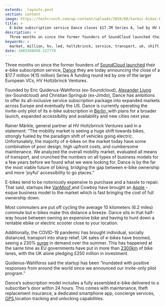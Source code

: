 ```yaml
--- 
extends: _layouts.post 
section: content 
image: https://techcrunch.com/wp-content/uploads/2016/08/karmic-bikes-kyoto-5.jpg?w=600 
title: > 
  E-bike subscription service Dance closes $17.7M Series A, led by HV Holtzbrinck Ventures – TechCrunch 
description: > 
  Three months on since the former founders of SoundCloud launched their e-bike subscription service, Dance they are today announcing the close of a $17.7 million (€15 million) Series A funding round led by one of the larger European VCs, HV Holtzbrinck Ventures.Founded by Eric Quidenus-Wahlforss (ex-Soundcloud), Alexander Ljung (ex-Soundcloud) and Christian Springub (ex-Jimdo), Dance has ambitions to offer its all-inclusive service subscription package into expanded markets across Europe and eventually the US.Dance is currently operating the invite-only pilot of its e-bike subscription in Berlin, with plans for a broader launch, expanded accessibility and availability and new cities next year.Unfortunately, the majority of e-bikes on the market today have some combination of poor design, high upfront costs, and cumbersome maintenance.This comes with maintenance, theft replacement insurance, a dedicated smartphone app, concierge services, GPS location tracking and unlocking capabilities. 
keywords: > 
  market, million, hv, led, holtzbrinck, service, transport, uk, shift, series, ebikes, techcrunch, ebike, dance, today, subscription, ventures 
date: 1603368450.127779 
--- 
```

<div><p id="speakable-summary">Three months on since the former founders of <a class="crunchbase-link" href="https://crunchbase.com/organization/soundcloud" target="_blank">SoundCloud </a> <a href="https://techcrunch.com/2020/07/21/former-soundcloud-founders-launch-e-bike-subscription-service-backed-by-blueyard/">launched</a> their e-bike subscription service, <a href="https://www.dance.co/">Dance</a> they are today announcing the close of a $17.7 million (&#8364;15 million) Series A funding round led by one of the larger European VCs, HV Holtzbrinck Ventures.</p>
<p>Founded by Eric Quidenus-Wahlforss (ex-Soundcloud), <a class="crunchbase-link" href="https://crunchbase.com/person/alexander-ljung" target="_blank">Alexander Ljung </a> (ex-Soundcloud) and Christian Springub (ex-Jimdo), Dance has ambitions to offer its all-inclusive service subscription package into expanded markets across Europe and eventually the US. Dance is currently operating the invite-only pilot of its e-bike subscription in <a class="crunchbase-link" href="https://crunchbase.com/organization/berlin" target="_blank">Berlin, </a> with plans for a broader launch, expanded accessibility and availability and new cities next year.&#160;</p>
<p>Rainer M&#228;rkle, general partner at HV Holtzbrinck Ventures said in a statement: &#8220;The mobility market is seeing a huge shift towards bikes, strongly fueled by the paradigm shift of vehicles going electric. Unfortunately, the majority of e-bikes on the market today have some combination of poor design, high upfront costs, and cumbersome maintenance. We analyzed the overall mobility market, evaluated all means of transport, and crunched the numbers on all types of business models for a few years before we found what we were looking for. Dance is by the far the most viable future of biking, bridging the gap between e-bike ownership and more &#8216;joyful&#8217; accessibility to go places.&#8221;</p><p class="piano-inline-promo"></p>
<p>E-bikes tend to be notoriously expensive to purchase and a hassle to repair. That said, startups like <a class="crunchbase-link" href="https://crunchbase.com/organization/vanmoof" target="_blank">VanMoof </a> and Cowboy have brought an <a class="crunchbase-link" href="https://crunchbase.com/organization/apple" target="_blank">Apple </a>-esque business model to the market which is fast bringing the cost of full ownership down.</p>
<p>Most commuters are put off cycling the average 10 kilometers (6.2 miles) commute but e-bikes make this distance a breeze. Dance sits in that half-way house between owning an expensive bike and having to hunt down a rentable ebike or electric scooter close to your location.</p>
<p>Additionally, the COVID-19 pandemic has brought individual, socially distanced, transport into sharp relief. UK sales of e-bikes have boomed, seeing a&#160;230% <a href="https://www.theguardian.com/business/2020/sep/08/electric-bike-and-scooter-sales-boom-pushes-halford-back-to-growth-covid-19">surge</a>&#160;in demand over the summer. This has happened at the same time as EU governments have put in more than&#160;<a href="https://www.bbc.com/news/world-europe-54353914">2300km</a> of bike lanes, with the UK alone pledging&#160;&#163;250 million in investment.</p>
<p>Quidenus-Wahlforss said the startup has been &#8220;inundated with positive responses from around the world since we announced our invite-only pilot program.&#8221;</p>
<p>Dance&#8217;s subscription model includes a fully assembled e-bike delivered to a subscriber&#8217;s door within 24 hours. This comes with maintenance, theft replacement insurance, a dedicated smartphone app, concierge services, <a class="crunchbase-link" href="https://crunchbase.com/organization/gps-3a87" target="_blank">GPS </a> location tracking and unlocking capabilities.</p>
</div>